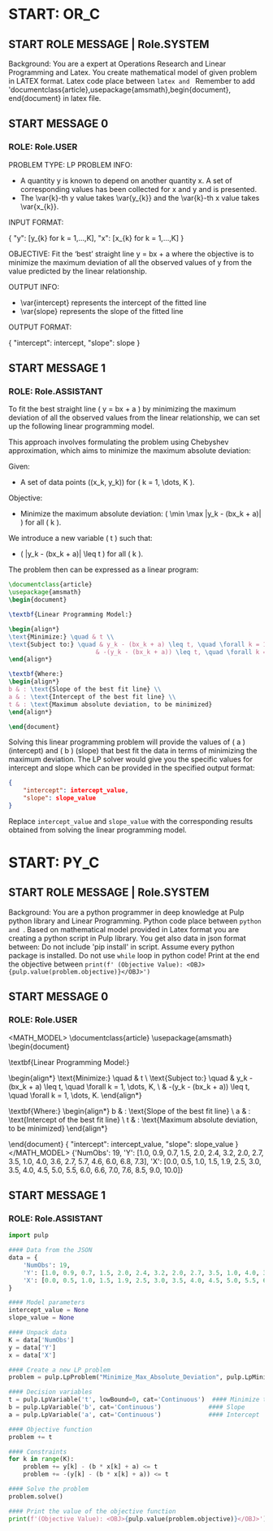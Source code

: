 # START: OR_C 
## START ROLE MESSAGE | Role.SYSTEM 
Background: You are a expert at Operations Research and Linear Programming and Latex. You create mathematical model of given problem in LATEX format. Latex code place between ```latex and ``` Remember to add 'documentclass{article},usepackage{amsmath},begin{document}, end{document} in latex file. 
## START MESSAGE 0 
### ROLE: Role.USER
<DESCRIPTION>
PROBLEM TYPE: LP
PROBLEM INFO:

- A quantity y is known to depend on another quantity x. A set of corresponding values has been collected for x and y and is presented.
- The \var{k}-th y value takes \var{y_{k}} and the \var{k}-th x value takes \var{x_{k}}.

INPUT FORMAT:

{
    "y": [y_{k} for k = 1,...,K],
    "x": [x_{k} for k = 1,...,K]
}


OBJECTIVE: Fit the ‘best’ straight line y = bx + a where the objective is to minimize the maximum deviation of all the observed values of y from the value predicted by the linear relationship.

OUTPUT INFO:

- \var{intercept} represents the intercept of the fitted line
- \var{slope} represents the slope of the fitted line

OUTPUT FORMAT:

{
    "intercept": intercept,
    "slope": slope
}
</DESCRIPTION>


## START MESSAGE 1 
### ROLE: Role.ASSISTANT
To fit the best straight line \( y = bx + a \) by minimizing the maximum deviation of all the observed values from the linear relationship, we can set up the following linear programming model. 

This approach involves formulating the problem using Chebyshev approximation, which aims to minimize the maximum absolute deviation:

Given:
- A set of data points \((x_k, y_k)\) for \( k = 1, \dots, K \).

Objective:
- Minimize the maximum absolute deviation: \( \min \max |y_k - (bx_k + a)| \) for all \( k \).

We introduce a new variable \( t \) such that:
- \( |y_k - (bx_k + a)| \leq t \) for all \( k \).

The problem then can be expressed as a linear program:

```latex
\documentclass{article}
\usepackage{amsmath}
\begin{document}

\textbf{Linear Programming Model:}

\begin{align*}
\text{Minimize:} \quad & t \\
\text{Subject to:} \quad & y_k - (bx_k + a) \leq t, \quad \forall k = 1, \dots, K, \\
                        & -(y_k - (bx_k + a)) \leq t, \quad \forall k = 1, \dots, K.
\end{align*}

\textbf{Where:}
\begin{align*}
b & : \text{Slope of the best fit line} \\
a & : \text{Intercept of the best fit line} \\
t & : \text{Maximum absolute deviation, to be minimized}
\end{align*}

\end{document}
```

Solving this linear programming problem will provide the values of \( a \) (intercept) and \( b \) (slope) that best fit the data in terms of minimizing the maximum deviation. The LP solver would give you the specific values for intercept and slope which can be provided in the specified output format:

```json
{
    "intercept": intercept_value,
    "slope": slope_value
}
```

Replace `intercept_value` and `slope_value` with the corresponding results obtained from solving the linear programming model.

# START: PY_C 
## START ROLE MESSAGE | Role.SYSTEM 
Background: You are a python programmer in deep knowledge at Pulp python library and Linear Programming. Python code place between ```python and ```. Based on mathematical model provided in Latex format you are creating a python script in Pulp library. You get also data in json format between: <DATA></DATA> Do not include 'pip install' in script. Assume every python package is installed. Do not use `while` loop in python code! Print at the end the objective between <OBJ></OBJ> `print(f' (Objective Value): <OBJ>{pulp.value(problem.objective)}</OBJ>')` 
## START MESSAGE 0 
### ROLE: Role.USER
<MATH_MODEL>
\documentclass{article}
\usepackage{amsmath}
\begin{document}

\textbf{Linear Programming Model:}

\begin{align*}
\text{Minimize:} \quad & t \\
\text{Subject to:} \quad & y_k - (bx_k + a) \leq t, \quad \forall k = 1, \dots, K, \\
                        & -(y_k - (bx_k + a)) \leq t, \quad \forall k = 1, \dots, K.
\end{align*}

\textbf{Where:}
\begin{align*}
b & : \text{Slope of the best fit line} \\
a & : \text{Intercept of the best fit line} \\
t & : \text{Maximum absolute deviation, to be minimized}
\end{align*}

\end{document}
{
    "intercept": intercept_value,
    "slope": slope_value
}</MATH_MODEL>
<DATA>
{'NumObs': 19, 'Y': [1.0, 0.9, 0.7, 1.5, 2.0, 2.4, 3.2, 2.0, 2.7, 3.5, 1.0, 4.0, 3.6, 2.7, 5.7, 4.6, 6.0, 6.8, 7.3], 'X': [0.0, 0.5, 1.0, 1.5, 1.9, 2.5, 3.0, 3.5, 4.0, 4.5, 5.0, 5.5, 6.0, 6.6, 7.0, 7.6, 8.5, 9.0, 10.0]}</DATA>


## START MESSAGE 1 
### ROLE: Role.ASSISTANT
```python
import pulp

#### Data from the JSON
data = {
    'NumObs': 19,
    'Y': [1.0, 0.9, 0.7, 1.5, 2.0, 2.4, 3.2, 2.0, 2.7, 3.5, 1.0, 4.0, 3.6, 2.7, 5.7, 4.6, 6.0, 6.8, 7.3],
    'X': [0.0, 0.5, 1.0, 1.5, 1.9, 2.5, 3.0, 3.5, 4.0, 4.5, 5.0, 5.5, 6.0, 6.6, 7.0, 7.6, 8.5, 9.0, 10.0]
}

#### Model parameters
intercept_value = None
slope_value = None

#### Unpack data
K = data['NumObs']
y = data['Y']
x = data['X']

#### Create a new LP problem
problem = pulp.LpProblem("Minimize_Max_Absolute_Deviation", pulp.LpMinimize)

#### Decision variables
t = pulp.LpVariable('t', lowBound=0, cat='Continuous')  #### Minimize this
b = pulp.LpVariable('b', cat='Continuous')             #### Slope
a = pulp.LpVariable('a', cat='Continuous')             #### Intercept

#### Objective function
problem += t

#### Constraints
for k in range(K):
    problem += y[k] - (b * x[k] + a) <= t
    problem += -(y[k] - (b * x[k] + a)) <= t

#### Solve the problem
problem.solve()

#### Print the value of the objective function
print(f'(Objective Value): <OBJ>{pulp.value(problem.objective)}</OBJ>')
```


